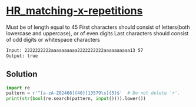 # [HR_matching-x-repetitions](https://www.hackerrank.com/challenges/matching-x-repetitions)

Must be of length equal to 45
First characters should consist of letters(both lowercase and uppercase), or of even digits
Last characters should consist of odd digits or whitespace characters

```txt
Input: 2222222222aaaaaaaaaa2222222222aaaaaaaaaa13 57
Output: true
```

## Solution

```py
import re
pattern = r'^[a-zA-Z02468]{40}[13579\s]{5}$'  # Do not delete 'r'.
print(str(bool(re.search(pattern, input()))).lower())
```
